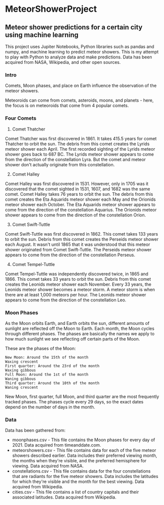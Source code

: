 # MeteorShowerProject
 
## Meteor shower predictions for a certain city using machine learning

This project uses Jupiter Notebooks, Python libraries such as pandas and numpy, and machine learning to predict meteor showers. This is my attempt to play with Python to analyze data and make predictions. Data has been acquired from NASA, Wikipedia, and other open sources. 

### Intro

Comets, Moon phases, and place on Earth influence the observation of the meteor showers.

Meteoroids can come from comets, asteroids, moons, and planets - here, the focus is on meteoroids that come from 4 popular comets.

### Four Comets

1. Comet Thatcher

Comet Thatcher was first discovered in 1861. It takes 415.5 years for comet Thatcher to orbit the sun.
The debris from this comet creates the Lyrids meteor shower each April. The first recorded sighting of the Lyrids meteor shower goes back to 687 BC.
The Lyrids meteor shower appears to come from the direction of the constellation Lyra. But the comet and meteor shower don't actually originate from this constellation.

2. Comet Halley

Comet Halley was first discovered in 1531. However, only in 1705 was it discovered that the comet sighted in 1531, 1607, and 1682 was the same comet.
Comet Halley takes 76 years to orbit the sun. The debris from this comet creates the Eta Aquarids meteor shower each May and the Orionids meteor shower each October.
The Eta Aquarids meteor shower appears to come from the direction of the constellation Aquarius. The Orionids meteor shower appears to come from the direction of the constellation Orion.

3. Comet Swift-Tuttle

Comet Swift-Tuttle was first discovered in 1862. This comet takes 133 years to orbit the sun. Debris from this comet creates the Perseids meteor shower each August.
It wasn't until 1865 that it was understood that this meteor shower originated from Comet Swift-Tuttle. The Perseids meteor shower appears to come from the direction of the constellation Perseus.

4. Comet Tempel-Tuttle

Comet Tempel-Tuttle was independently discovered twice, in 1865 and 1866. This comet takes 33 years to orbit the sun. Debris from this comet creates the Leonids meteor shower each November.
Every 33 years, the Leonids meteor shower becomes a meteor storm. A meteor storm is when there are at least 1,000 meteors per hour. The Leonids meteor shower appears to come from the direction of the constellation Leo.

### Moon Phases

As the Moon orbits Earth, and Earth orbits the sun, different amounts of sunlight are reflected off the Moon to Earth. Each month, the Moon cycles through different phases. The phases are basically the names we apply to how much sunlight we see reflecting off certain parts of the Moon.

These are the phases of the Moon:

    New Moon: Around the 15th of the month
    Waxing crescent
    First quarter: Around the 23rd of the month
    Waxing gibbous
    Full Moon: Around the 1st of the month
    Waning gibbous
    Third quarter: Around the 10th of the month
    Waning crescent

New Moon, first quarter, full Moon, and third quarter are the most frequently tracked phases. The phases cycle every 29 days, so the exact dates depend on the number of days in the month.

### Data

Data has been gathered from:
- moonphases.csv - This file contains the Moon phases for every day of 2021. Data acquired from timeanddate.com.
- meteorshowers.csv - This file contains data for each of the five meteor showers described earlier. Data includes their preferred viewing month, the months when they're visible, and the preferred hemisphere for viewing. Data acquired from NASA.
- constellations.csv - This file contains data for the four constellations that are radiants for the five meteor showers. Data includes the latitudes for which they're visible and the month for the best viewing. Data acquired from Wikipedia.
- cities.csv - This file contains a list of country capitals and their associated latitudes. Data acquired from Wikipedia.

